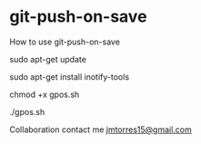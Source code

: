# git-push-on-save

How to use git-push-on-save

sudo apt-get update

sudo apt-get install inotify-tools

chmod +x gpos.sh

./gpos.sh

Collaboration contact me jmtorres15@gmail.com 